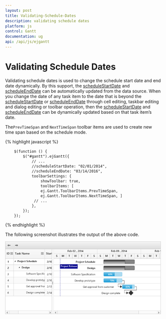```yaml
---
layout: post
title: Validating-Schedule-Dates
description: validating schedule dates
platform: js
control: Gantt
documentation: ug
api: /api/js/ejgantt
---
```


# Validating Schedule Dates

Validating schedule dates is used to change the schedule start date and end date dynamically. By this support, the [scheduleStartDate](/api/js/ejgantt#members:schedulestartdate) and [scheduleEndDate](/api/js/ejgantt#members:scheduleenddate) can be automatically updated from the data source. When you change the date of any task item to the date that is beyond the [scheduleStartDate](/api/js/ejgantt#members:schedulestartdate) or [scheduleEndDate](/api/js/ejgantt#members:scheduleenddate) through cell editing, taskbar editing and dialog editing or toolbar operation, then the [scheduleStartDate](/api/js/ejgantt#members:schedulestartdate) and [scheduleEndDate](/api/js/ejgantt#members:scheduleenddate) can be dynamically updated based on that task item’s date.

The`PrevTimeSpan` and `NextTimeSpan` toolbar items are used to create new time span based on the schedule mode.

{% highlight javascript %}

        $(function () {
            $("#gantt").ejGantt({
                // ...
                //scheduleStartDate: "02/01/2014",
                //scheduleEndDate: "03/14/2016",
                toolbarSettings: {
                    showToolbar: true,
                    toolbarItems: [
                    ej.Gantt.ToolbarItems.PrevTimeSpan,
                    ej.Gantt.ToolbarItems.NextTimeSpan, ]
                 // ...
                },
            });
        });

{% endhighlight %}

The following screenshot illustrates the output of the above code.

![](/js/Gantt/Validating-Schedule-Dates_images/Validating-Schedule-Dates_img1.png)


